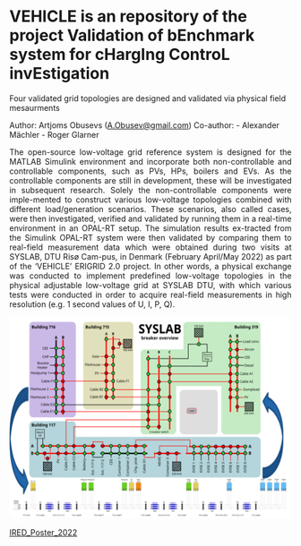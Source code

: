 # VEHICLE is an repository of the project Validation of bEnchmark system for cHargIng ControL invEstigation
Four validated grid topologies are designed and validated via physical field mesaurments

Author: Artjoms Obusevs (A.Obusev@gmail.com)
Co-author: - Alexander Mächler 
           - Roger Glarner 
<p align="justify">
The open-source low-voltage grid reference system is designed for the MATLAB Simulink environment and incorporate both non-controllable and controllable components, such as PVs, HPs, boilers and EVs. As the controllable components are still in development, these will be investigated in subsequent research. Solely the non-controllable components were imple-mented to construct various low-voltage topologies combined with different load/generation scenarios. These scenarios, also called cases, were then investigated, verified and validated by running them in a real-time environment in an OPAL-RT setup. The simulation results ex-tracted from the Simulink OPAL-RT system were then validated by comparing them to real-field measurement data which were obtained during two visits at SYSLAB, DTU Risø Cam-pus, in Denmark (February April/May 2022) as part of the ‘VEHICLE’ ERIGRID 2.0 project. In other words, a physical exchange was conducted to implement predefined low-voltage topologies in the physical adjustable low-voltage grid at SYSLAB DTU, with which various tests were conducted in order to acquire real-field measurements in high resolution (e.g. 1 second values of U, I, P, Q).
</p>

![Rural_Topology](img/Rural_Topology.png)

[IRED_Poster_2022](img/2022_10_IRED_Poster_A0_ISGAN-SIRFN_T4_PST-VEHICLE_v1.1.pdf)
